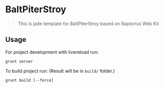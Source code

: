 # BaltPiterStroy

> This is jade template for BaltPiterStroy based on Raptorius Web Kit

## Usage

For project development with livereload run:
```
grunt server
```

To build project run: (Result will be in ```build/``` folder.)
```
grunt build [--force] 
```